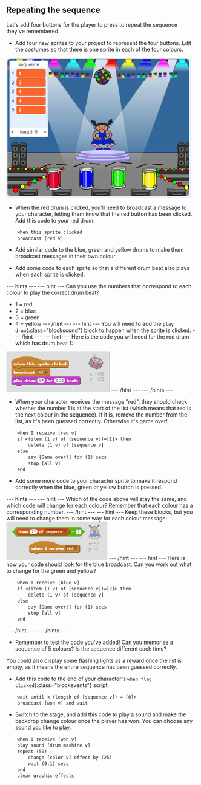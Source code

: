 ## Repeating the sequence

Let's add four buttons for the player to press to repeat the sequence they've remembered.

+ Add four new sprites to your project to represent the four buttons. Edit the costumes so that there is one sprite in each of the four colours.

![screenshot](images/colour-drums.png)

+ When the red drum is clicked, you'll need to broadcast a message to your character, letting them know that the red button has been clicked. Add this code to your red drum:

```blocks
	when this sprite clicked
	broadcast [red v]
```

+ Add similar code to the blue, green and yellow drums to make them broadcast messages in their own colour

+ Add some code to each sprite so that a different drum beat also plays when each sprite is clicked.

--- hints ---
--- hint ---
Can you use the numbers that correspond to each colour to play the correct drum beat?
+ 1 = red
+ 2 = blue
+ 3 = green
+ 4 = yellow
--- /hint ---
--- hint ---
You will need to add the `play drum`{:class="blocksound"} block to happen when the sprite is clicked.
--- /hint ---
--- hint ---
Here is the code you will need for the red drum which has drum beat 1:

![Play drum](images/hint-play-drum.png)
--- /hint ---
--- /hints ---

+ When your character receives the message "red", they should check whether the number 1 is at the start of the list (which means that red is the next colour in the sequence). If it is, remove the number from the list, as it's been guessed correctly. Otherwise it's game over!

```blocks
	when I receive [red v]
	if <(item (1 v) of [sequence v])=[1]> then
		delete (1 v) of [sequence v]
	else
		say [Game over!] for (1) secs
		stop [all v]
	end
```

+ Add some more code to your character sprite to make it respond correctly when the blue, green or yellow button is pressed.

--- hints ---
--- hint ---
Which of the code above will stay the same, and which code will change for each colour? Remember that each colour has a corresponding number.
--- /hint ---
--- hint ---
Keep these blocks, but you will need to change them in some way for each colour message:
![Change these blocks](images/hint-change-blocks.png)
--- /hint ---
--- hint ---
Here is how your code should look for the blue broadcast. Can you work out what to change for the green and yellow?

```blocks
	when I receive [blue v]
	if <(item (1 v) of [sequence v])=[2]> then
		delete (1 v) of [sequence v]
	else
		say [Game over!] for (1) secs
		stop [all v]
	end
```

--- /hint ---
--- /hints ---

+ Remember to test the code you've added! Can you memorise a sequence of 5 colours? Is the sequence different each time?

You could also display some flashing lights as a reward once the list is empty, as it means the entire sequence has been guessed correctly.

+ Add this code to the end of your character's `when flag clicked`{:class="blockevents"} script:

```blocks
	wait until < (length of [sequence v]) = [0]>
	broadcast [won v] and wait
```

+ Switch to the stage, and add this code to play a sound and make the backdrop change colour once the player has won. You can choose any sound you like to play.

```blocks
	when I receive [won v]
	play sound [drum machine v]
	repeat (50)
		change [color v] effect by (25)
		wait (0.1) secs
	end
	clear graphic effects
```
